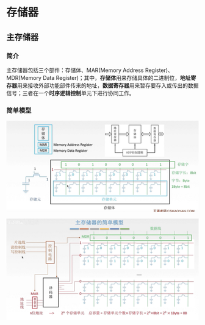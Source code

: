 # 存储器

## 主存储器

### 简介

主存储器包括三个部件：存储体、MAR(Memory Address Register)、MDR(Memory Data Register)；其中，**存储体**用来存储具体的二进制位，**地址寄存器**用来接收外部功能部件传来的地址，**数据寄存器**用来暂存要存入或传出的数据信号；三者在一个**时序逻辑控制**单元下进行协同工作。

### 简单模型

![1598349991469](../images/1598349991469.png)

![1598350374745](../images/1598350374745.png)

